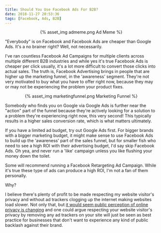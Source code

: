```yaml
---
title: Should You Use Facebook Ads For B2B?
date: 2018-11-27 20:53:36
tags: [Facebook, Ads, B2B]
---
```


<center>{% asset_img admeme.png Ad Meme %}</center>

"Everybody" is on Facebook and Facebook Ads are cheaper than Google Ads. It's a no brainer right? Well, not necessarily.

I've ran countless Facebook Ad Campaigns for multiple clients across multiple different B2B industries and while yes it's true Facebook Ads is cheaper per click usually, it's a lot more difficult to convert those clicks into actual sales. The truth is, Facebook Advertising brings in people that are higher up the marketing funnel, in the 'awareness' segment. They're not very motivated to buy what you have to offer right now, because they may or may not be experiencing the problem your product fixes.

<center>{% asset_img marketingfunnel.png Marketing Funnel %}</center>


Somebody who finds you on Google via Google Ads is further near the "action" part of the funnel because they're actively looking for a solution to a problem they're experiencing right now, this very second! This typically results in a higher sales conversion rate, which is what matters ultimately.

If you have a limited ad budget, try out Google Ads first. For bigger brands with a bigger marketing budget, it might make sense to use Facebook Ads to build up the 'awareness' part of the sales funnel, but for smaller fish who need to see a high ROI with their advertising budget, I'd say skip Facebook Ads. Oh yea, and never run a 'like' campaign unless you like flushing your money down the toilet.

Some will recommend running a Facebook Retargeting Ad Campaign. While it's true these type of ads can produce a high ROI, I'm not a fan of them personally. 

Why? 

I believe there's plenty of profit to be made respecting my website visitor's privacy and without ad trackers clogging up the internet making websites load slower. Not only that, but [it would seem public perception of online privacy is changing](http://www.pewresearch.org/fact-tank/2018/03/27/americans-complicated-feelings-about-social-media-in-an-era-of-privacy-concerns/) and one could argue respecting your website visitor's privacy by removing any ad trackers on your site will just be seen as best practice for businesses that don't want to experience any kind of public backlash against their brand.